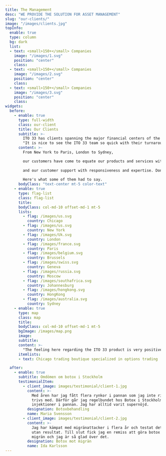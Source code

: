 ```yaml
---
title: The Management
desc: "WE PROVIDE THE SOLUTION FOR ASSET MANAGEMENT"
slug: "our-clients/"
image: "/images/clients.jpg"
topInfo:
  enable: true
  type: column
  bg: dark
  list:
  - text: <small>150+</small> Companies
    image: "/images/1.svg"
    position: "center"
    class: 
  - text: <small>150+</small> Companies
    image: "/images/2.svg"
    position: "center"
    class: 
  - text: <small>150+</small> Companies
    image: "/images/3.svg"
    position: "center"
    class: 
widgets:
  before:
    - enable: true
      type: full-width
      class: our-client
      title: Our Clients
      subtitle: >-
        ITO 33 has clients spanning the major financial centers of the world. <br>
        "It is nice to see the ITO 33 team so quick with their turnaround."<br> Large Swiss asset manager with a strong emphasis on convertible bonds"
      content: >-
        From New York to Paris, London to Sydney,    

        our customers have come to equate our products and services with quality and reliability,    
        
        and our customer support with responsiveness and expertise. Don't take our word for it, though.    
        
        Here's what some of them had to say.
      bodyClass: "text-center mt-5 color-text"
    - enable: true
      type: flag-list
      class: flag-list
      title: 
      bodyClass: col-md-10 offset-md-1 mt-5
      lists:
        - flag: /images/us.svg
          country: Chicago
        - flag: /images/us.svg
          country: New York
        - flag: /images/Uk.svg
          country: London
        - flag: /images/france.svg
          country: Paris
        - flag: /images/belgium.svg
          country: Brussels
        - flag: /images/swiss.svg
          country: Geneva
        - flag: /images/russia.svg
          country: Moscow
        - flag: /images/southafrica.svg
          country: Johannesburg
        - flag: /images/hongkong.svg
          country: HongKong
        - flag: /images/australia.svg
          country: Sydney
    - enable: true
      type: map
      class: map
      title: 
      bodyClass: col-md-10 offset-md-1 mt-5
      bgImage: /images/map.png  
      image:  
      subtitle:
      content: >-
        "The feeling here regarding the ITO 33 product is very positive on all levels, and we have been impressed with the results; moreover, we have been very pleased with the level of service and response, as we have always been presented with intelligent solutions to our problems and queries. Congratulations! "
      itemlists: 
      - text: Chicago trading boutique specialized in options trading

  after:
    - enable: true
      subtitle: Omdömen om botox i Stockholm
      testimonialItem:
        - client_image: images/testimonial/client-1.jpg
          content: >-
            Med åren har jag fått flera rynkor i pannan som jag inte riktigt
            trivs med. Därför går jag regelbundet hos Botox i Stockholm och gör
            injektioner i pannan. Jag har alltid varit supernöjd.
          designation: Botoxbehandling
          name: Maria Svensson
        - client_image: images/testimonial/client-2.jpg
          content: >-
            Jag har kämpat med migränattacker i flera år och testat det mesta
            utan resultat. Till slut fick jag en remiss att göra botox mot
            migrän och jag är så glad över det.
          designation: Botox mot migrän
          name: Ida Karlsson
---
```

